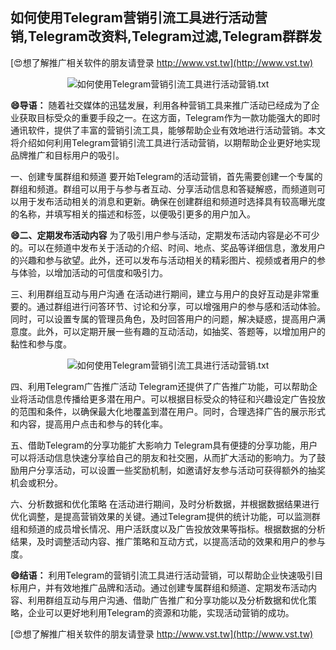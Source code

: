 ## **如何使用Telegram营销引流工具进行活动营销,Telegram改资料,Telegram过滤,Telegram群群发**

[😍想了解推广相关软件的朋友请登录 http://www.vst.tw](http://www.vst.tw)

 <center><img src="https://vst.tw/MP4/tuiguang/png/0.png" alt="如何使用Telegram营销引流工具进行活动营销.txt"></center>

**😄导语：**
随着社交媒体的迅猛发展，利用各种营销工具来推广活动已经成为了企业获取目标受众的重要手段之一。在这方面，Telegram作为一款功能强大的即时通讯软件，提供了丰富的营销引流工具，能够帮助企业有效地进行活动营销。本文将介绍如何利用Telegram营销引流工具进行活动营销，以期帮助企业更好地实现品牌推广和目标用户的吸引。

一、创建专属群组和频道
要开始Telegram的活动营销，首先需要创建一个专属的群组和频道。群组可以用于与参与者互动、分享活动信息和答疑解惑，而频道则可以用于发布活动相关的消息和更新。确保在创建群组和频道时选择具有较高曝光度的名称，并填写相关的描述和标签，以便吸引更多的用户加入。

**😄二、定期发布活动内容**
为了吸引用户参与活动，定期发布活动内容是必不可少的。可以在频道中发布关于活动的介绍、时间、地点、奖品等详细信息，激发用户的兴趣和参与欲望。此外，还可以发布与活动相关的精彩图片、视频或者用户的参与体验，以增加活动的可信度和吸引力。

三、利用群组互动与用户沟通
在活动进行期间，建立与用户的良好互动是非常重要的。通过群组进行问答环节、讨论和分享，可以增强用户的参与感和活动体验。同时，可以设置专属的管理员角色，及时回答用户的问题，解决疑惑，提高用户满意度。此外，可以定期开展一些有趣的互动活动，如抽奖、答题等，以增加用户的黏性和参与度。

 <center><img src="https://vst.tw/MP4/tuiguang/png/8.png" alt="如何使用Telegram营销引流工具进行活动营销.txt"></center>

四、利用Telegram广告推广活动
Telegram还提供了广告推广功能，可以帮助企业将活动信息传播给更多潜在用户。可以根据目标受众的特征和兴趣设定广告投放的范围和条件，以确保最大化地覆盖到潜在用户。同时，合理选择广告的展示形式和内容，提高用户点击和参与的转化率。

五、借助Telegram的分享功能扩大影响力
Telegram具有便捷的分享功能，用户可以将活动信息快速分享给自己的朋友和社交圈，从而扩大活动的影响力。为了鼓励用户分享活动，可以设置一些奖励机制，如邀请好友参与活动可获得额外的抽奖机会或积分。

六、分析数据和优化策略
在活动进行期间，及时分析数据，并根据数据结果进行优化调整，是提高营销效果的关键。通过Telegram提供的统计功能，可以监测群组和频道的成员增长情况、用户活跃度以及广告投放效果等指标。根据数据的分析结果，及时调整活动内容、推广策略和互动方式，以提高活动的效果和用户的参与度。

**😄结语：**
利用Telegram的营销引流工具进行活动营销，可以帮助企业快速吸引目标用户，并有效地推广品牌和活动。通过创建专属群组和频道、定期发布活动内容、利用群组互动与用户沟通、借助广告推广和分享功能以及分析数据和优化策略，企业可以更好地利用Telegram的资源和功能，实现活动营销的成功。

[😍想了解推广相关软件的朋友请登录 http://www.vst.tw](http://www.vst.tw)



